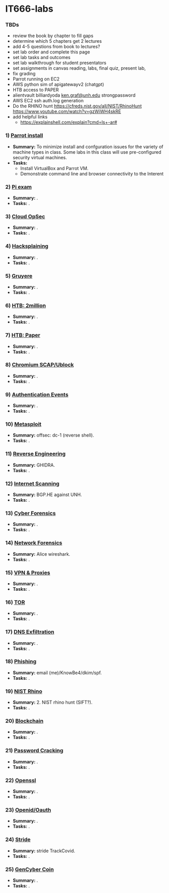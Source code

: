 # IT666-labs

### TBDs
- review the book by chapter to fill gaps
- determine which 5 chapters get 2 lectures
- add 4-5 questions from book to lectures?
- set lab order and complete this page
- set lab tasks and outcomes
- set lab walkthrough for student presentators
- set assignments in canvas reading, labs, final quiz, present lab,
- fix grading
- Parrot running on EC2
- AWS python sim of apigatewayv2 (chatgpt)
- HTB access to PAPER
- alientvault billiardyoda ken.graf@unh.edu strongpassword
- AWS EC2 ssh auth.log generation
- Do the RHINO hunt https://cfreds.nist.gov/all/NIST/RhinoHunt
  https://www.youtube.com/watch?v=gzWiWH4skRE
- add helpful links
  - https://explainshell.com/explain?cmd=ls+-ar#

### 1) [Parrot install](./parrot.md)
  - __Summary:__ To minimize install and confguration issues for the variety of machine types in class.
Some labs in this class will use pre-configured security virtual machines.  
  - __Tasks:__
    - Install VirtualBox and Parrot VM.
    - Demonstrate command line and browser connectivity to the Interent

### 2) [Pi exam](./pi.md)
  - __Summary:__ .  
  - __Tasks:__ .  

### 3) [Cloud OpSec](./cloud_opsec.md)
  - __Summary:__ .  
  - __Tasks:__ .  

### 4) [Hacksplaining](./hacksplaining.md)
  - __Summary:__ .  
  - __Tasks:__ .  

### 5) [Gruyere](./gruyere.md)
  - __Summary:__ .  
  - __Tasks:__ .  

### 6) [HTB: 2million](./htb_2million.md)
  - __Summary:__ .  
  - __Tasks:__ .  

### 7) [HTB: Paper](./htb_paper.md)
  - __Summary:__ .  
  - __Tasks:__ .  

### 8) [Chromium SCAP/Ublock](./chromium.md)
  - __Summary:__ .  
  - __Tasks:__ .  

### 9) [Authentication Events](./auth_log.md)
  - __Summary:__ .  
  - __Tasks:__ .  

### 10) [Metasploit](./metasploit.md)
  - __Summary:__ offsec: dc-1 (reverse shell).  
  - __Tasks:__ .  

### 11) [Reverse Engineering](./ghidra.md)
  - __Summary:__ GHIDRA.  
  - __Tasks:__ .  

### 12) [Internet Scanning](./internet_scanning.md)
  - __Summary:__ BGP.HE against UNH.  
  - __Tasks:__ .  

### 13) [Cyber Forensics](./forensics.md)
  - __Summary:__ .  
  - __Tasks:__ .  

### 14) [Network Forensics](./network_forensics.md)
  - __Summary:__ Alice wireshark.  
  - __Tasks:__ .  

### 15) [VPN & Proxies](./vpn.md)
  - __Summary:__ .  
  - __Tasks:__ .  

### 16) [TOR](./tor.md)
  - __Summary:__ .  
  - __Tasks:__ .  

### 17) [DNS Exfiltration](./dns_exfil.md)
  - __Summary:__ .  
  - __Tasks:__ .

### 18) [Phishing](./phishing.md)
  - __Summary:__ email (me)/KnowBe4/dkim/spf.  
  - __Tasks:__ .  

### 19) [NIST Rhino](./rhino.md)
  - __Summary:__ 2.	NIST rhino hunt (SIFT?).  
  - __Tasks:__ .  

### 20) [Blockchain](./blockchain.md)
  - __Summary:__ .  
  - __Tasks:__ .  

### 21) [Password Cracking](./password_cracking.md)
  - __Summary:__ .  
  - __Tasks:__ .  

### 22) [Openssl](./openssl.md)
  - __Summary:__ .  
  - __Tasks:__ .  

### 23) [Openid/Oauth](./openid_oauth.md)
  - __Summary:__ .  
  - __Tasks:__ .  

### 24) [Stride](./stride.md)
  - __Summary:__ stride TrackCovid.  
  - __Tasks:__ .  

### 25) [GenCyber Coin](./gencybercoin.md)
  - __Summary:__ .  
  - __Tasks:__ .  


